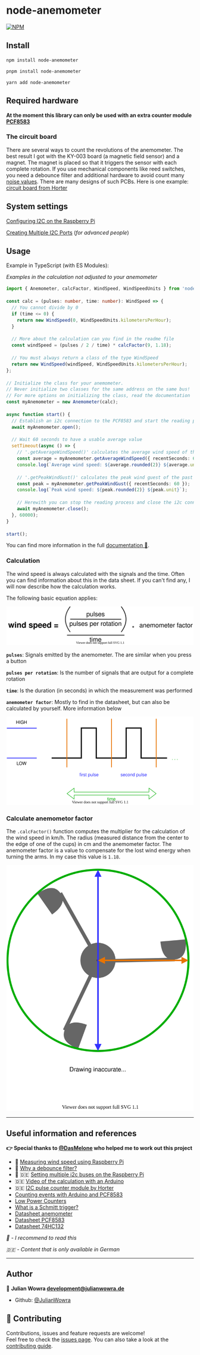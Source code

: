 # node-anemometer

[![NPM](https://nodei.co/npm/node-anemometer.png)](https://npmjs.org/package/node-anemometer)

## Install

```text
npm install node-anemometer
```

```text
pnpm install node-anemometer
```

```text
yarn add node-anemometer
```

## Required hardware

**At the moment this library can only be used with an extra counter module [PCF8583](https://www.nxp.com/docs/en/data-sheet/PCF8583.pdf)**

### The circuit board

There are several ways to count the revolutions of the anemometer. The best result I got with the KY-003 board (a magnetic field sensor) and a magnet. The magnet is placed so that it triggers the sensor with each complete rotation. If you use mechanical components like reed switches, you need a debounce filter and additional hardware to avoid count many [noise values](https://ptvo.info/zigbee-configurable-firmware-features/external-sensors/pcf8583-zigbee-counter/). There are many designs of such PCBs. Here is one example: [circuit board from Horter](https://www.horter.de/doku/i2c-counter-PCF8583_db.pdf)

## System settings

[Configuring I2C on the Raspberry Pi](https://github.com/fivdi/i2c-bus/blob/HEAD/doc/raspberry-pi-i2c.md)

[Creating Multiple I2C Ports](https://www-laub--home-de.translate.goog/wiki/Raspberry_Pi_multiple_I2C_bus?_x_tr_sl=de&_x_tr_tl=en&_x_tr_hl=de&_x_tr_pto=wapp) (_for advanced people_)

## Usage

Example in TypeScript (with ES Modules):

_Examples in the calculation not adjusted to your anemometer_

```typescript
import { Anemometer, calcFactor, WindSpeed, WindSpeedUnits } from 'node-anemometer';

const calc = (pulses: number, time: number): WindSpeed => {
  // You cannot divide by 0
  if (time <= 0) {
    return new WindSpeed(0, WindSpeedUnits.kilometersPerHour);
  }

  // More about the calculation can you find in the readme file
  const windSpeed = (pulses / 2 / time) * calcFactor(9, 1.18);

  // You must always return a class of the type WindSpeed
  return new WindSpeed(windSpeed, WindSpeedUnits.kilometersPerHour);
};

// Initialize the class for your anemometer.
// Never initialize two classes for the same address on the same bus!
// For more options on initializing the class, read the documentation
const myAnemometer = new Anemometer(calc);

async function start() {
  // Establish an i2c connection to the PCF8583 and start the reading process
  await myAnemometer.open();

  // Wait 60 seconds to have a usable average value
  setTimeout(async () => {
    // '.getAverageWindSpeed()' calculates the average wind speed of the past x seconds
    const average = myAnemometer.getAverageWindSpeed({ recentSeconds: 60 });
    console.log(`Average wind speed: ${average.rounded(2)} ${average.unit}`);

    // '.getPeakWindGust()' calculates the peak wind guest of the past x seconds
    const peak = myAnemometer.getPeakWindGust({ recentSeconds: 60 });
    console.log(`Peak wind speed: ${peak.rounded(2)} ${peak.unit}`);

    // Herewith you can stop the reading process and close the i2c connection
    await myAnemometer.close();
  }, 60000);
}

start();
```

You can find more information in the full [documentation 📖](https://killerjulian.github.io/node-anemometer/).

### Calculation

The wind speed is always calculated with the signals and the time. Often you can find information about this in the data sheet. If you can't find any, I will now describe how the calculation works.

The following basic equation applies:

![calculation](./images/calculation.svg)

**`pulses`**: Signals emitted by the anemometer. The are similar when you press a button

**`pulses per rotation`**: Is the number of signals that are output for a complete rotation

**`time`**: Is the duration (in seconds) in which the measurement was performed

**`anemometer factor`**: Mostly to find in the datasheet, but can also be calculated by yourself. More information below

![](./images/pulses.svg)

### Calculate anemometor factor

The `.calcFactor()` function computes the multiplier for the calculation of the wind speed in km/h. The radius (measured distance from the center to the edge of one of the cups) in cm and the anemometer factor. The anemometer factor is a value to compensate for the lost wind energy when turning the arms. In my case this value is `1.18`.

![](./images/anemometer.svg)

---

## Useful information and references

**👉 Special thanks to [@DasMelone](https://github.com/DasMelone) who helped me to work out this project**

- 🌟 [Measuring wind speed using Raspberry Pi](https://projects.raspberrypi.org/en/projects/build-your-own-weather-station/5)
- 🌟 [Why a debounce filter?](https://ptvo.info/zigbee-configurable-firmware-features/external-sensors/pcf8583-zigbee-counter/)
- 🌟 🇩🇪 [Setting multiple i2c buses on the Raspberry Pi](https://www.laub-home.de/wiki/Raspberry_Pi_multiple_I2C_bus)
- 🇩🇪 [Video of the calculation with an Arduino](https://www.youtube.com/watch?v=Mr05UumeQsk)
- 🇩🇪 [I2C pulse counter module by Horter](https://www.nikolaus-lueneburg.de/2019/05/i2c-impuls-counter-modul/)
- [Counting events with Arduino and PCF8583](https://tinkerman.cat/post/counting-events-with-arduino-and-pcf8583/)
- [Low Power Counters](https://hackaday.io/project/174898-esp-now-weather-station/log/184063-low-power-counters)
- [What is a Schmitt trigger?](https://en.wikipedia.org/wiki/Schmitt_trigger)
- [Datasheet anemometer](https://www.argentdata.com/files/80422_datasheet.pdf)
- [Datasheet PCF8583](https://www.nxp.com/docs/en/data-sheet/PCF8583.pdf)
- [Datasheet 74HC132](https://assets.nexperia.com/documents/data-sheet/74HC_HCT132.pdf)

_🌟 - I recommend to read this_

_🇩🇪 - Content that is only available in German_

---

## Author

👤 **Julian Wowra <development@julianwowra.de>**

- Github: [@JulianWowra](https://github.com/JulianWowra)

## 🤝 Contributing

Contributions, issues and feature requests are welcome!<br />Feel free to check the [issues page](https://github.com/JulianWowra/node-anemometer/issues). You can also take a look at the [contributing guide](https://github.com/JulianWowra/node-anemometer/blob/main/CONTRIBUTING.md).

